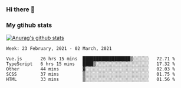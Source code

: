 ### Hi there 👋

### My gtihub stats

[![Anurag's github stats](https://github-readme-stats.vercel.app/api?username=gaozhidong)](https://github.com/gaozhidong/github-readme-stats)

<!--START_SECTION:waka-->
```text
Week: 23 February, 2021 - 02 March, 2021

Vue.js       26 hrs 15 mins  ██████████████████▒░░░░░░   72.71 % 
TypeScript   6 hrs 15 mins   ████▒░░░░░░░░░░░░░░░░░░░░   17.32 % 
Other        44 mins         ▓░░░░░░░░░░░░░░░░░░░░░░░░   02.03 % 
SCSS         37 mins         ▒░░░░░░░░░░░░░░░░░░░░░░░░   01.75 % 
HTML         33 mins         ▒░░░░░░░░░░░░░░░░░░░░░░░░   01.56 % 
```
<!--END_SECTION:waka-->